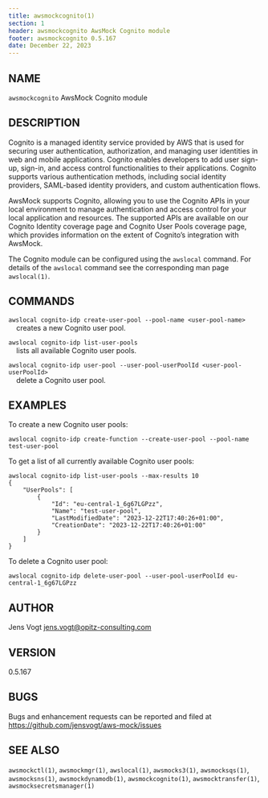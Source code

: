 ```yaml
---
title: awsmockcognito(1)
section: 1
header: awsmockcognito AwsMock Cognito module
footer: awsmockcognito 0.5.167
date: December 22, 2023
---
```


## NAME
```awsmockcognito``` AwsMock Cognito module

## DESCRIPTION
Cognito is a managed identity service provided by AWS that is used for securing user authentication, authorization, and 
managing user identities in web and mobile applications. Cognito enables developers to add user sign-up, sign-in, and 
access control functionalities to their applications. Cognito supports various authentication methods, including social 
identity providers, SAML-based identity providers, and custom authentication flows.

AwsMock supports Cognito, allowing you to use the Cognito APIs in your local environment to manage authentication and 
access control for your local application and resources. The supported APIs are available on our Cognito Identity 
coverage page and Cognito User Pools coverage page, which provides information on the extent of Cognito’s integration 
with AwsMock.

The Cognito module can be configured using the ```awslocal``` command. For details of the ```awslocal``` command see the 
corresponding man page ```awslocal(1)```.

## COMMANDS

```awslocal cognito-idp create-user-pool --pool-name <user-pool-name>```  
&nbsp;&nbsp;&nbsp;&nbsp;creates a new Cognito user pool.

```awslocal cognito-idp list-user-pools```  
&nbsp;&nbsp;&nbsp;&nbsp;lists all available Cognito user pools.

```awslocal cognito-idp user-pool --user-pool-userPoolId <user-pool-userPoolId>```  
&nbsp;&nbsp;&nbsp;&nbsp;delete a Cognito user pool.

## EXAMPLES

To create a new Cognito user pools:
```
awslocal cognito-idp create-function --create-user-pool --pool-name test-user-pool
```

To get a list of all currently available Cognito user pools:
```
awslocal cognito-idp list-user-pools --max-results 10
{
    "UserPools": [
        {
            "Id": "eu-central-1_6g67LGPzz",
            "Name": "test-user-pool",
            "LastModifiedDate": "2023-12-22T17:40:26+01:00",
            "CreationDate": "2023-12-22T17:40:26+01:00"
        }
    ]
}
```

To delete a Cognito user pool:
```
awslocal cognito-idp delete-user-pool --user-pool-userPoolId eu-central-1_6g67LGPzz
```

## AUTHOR

Jens Vogt <jens.vogt@opitz-consulting.com>

## VERSION
0.5.167

## BUGS

Bugs and enhancement requests can be reported and filed at https://github.com/jensvogt/aws-mock/issues

## SEE ALSO

```awsmockctl(1)```, ```awsmockmgr(1)```, ```awslocal(1)```, ```awsmocks3(1)```, ```awsmocksqs(1)```, ```awsmocksns(1)```,
```awsmockdynamodb(1)```, ```awsmockcognito(1)```, ```awsmocktransfer(1)```, ```awsmocksecretsmanager(1)```